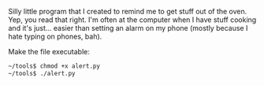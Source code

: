 Silly little program that I created to remind me to get stuff out of the oven. Yep, you read that right. I'm often at the computer when I have stuff cooking and it's just... easier than setting an alarm on my phone (mostly because I hate typing on phones, bah). 

Make the file executable: 

```bash
~/tools$ chmod +x alert.py
~/tools$ ./alert.py
```
